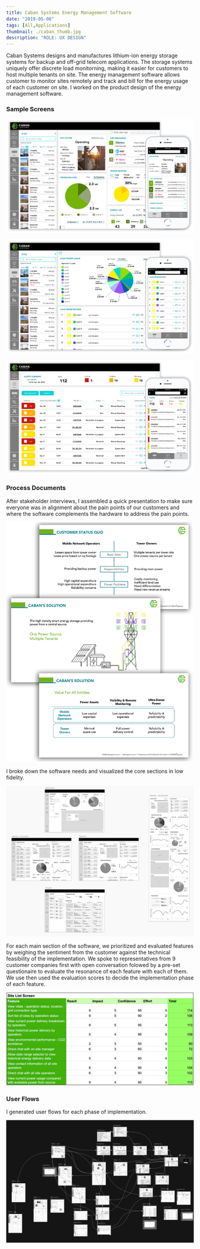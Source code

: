 ```yaml
---
title: Caban Systems Energy Management Software
date: "2019-05-06"
tags: [All,Applications]
thumbnail: ./caban_thumb.jpg
description: "ROLE: UX DESIGN"
---
```


Caban Systems designs and manufactures lithium-ion energy storage systems for backup and off-grid telecom applications. The storage systems uniquely offer discrete load monitorning, making it easier for customers to host multiple tenants on site. The energy management software allows customer to monitor sites remotely and track and bill for the energy usage of each customer on site. I worked on the product design of the energy management software.

### Sample Screens

<div class="kg-card kg-image-card kg-width-wide">

![Site Info](./serenaX-Caban-sites.jpg)

</div>

<div class="kg-card kg-image-card kg-width-wide">

![Site Info](./serenaX-Caban-loadCntrl.jpg)

</div>

<div class="kg-card kg-image-card kg-width-wide">

![Site Info](./serenaX-Caban-alerts.jpg)

</div>

### Process Documents

After stakeholder interviews, I assembled a quick presentation to make sure everyone was in alignment about the pain points of our customers and where the software complements the hardware to address the pain points.

<div class="kg-card kg-image-card kg-width-med">

![Site Info](./caban-presentation-alignment.jpg)

</div>

I broke down the software needs and visualized the core sections in low fidelity.

<div class="kg-card kg-image-card kg-width-med">

![Site Info](./caban-wireframes.jpg)

</div>

For each main section of the software, we prioritized and evaluated features by weighing the sentiment from the customer against the technical feasibility of the implementation. We spoke to representatives from 9 customer companies first with open conversation folowed by a pre-set questionaire to evaluate the resonance of each feature with each of them. We use then used the evaluation scores to decide the implementation phase of each feature. 

<div class="kg-card kg-image-card kg-width-med">

![Site Info](./RICE-prioritizing.jpg)

</div>

### User Flows

I generated user flows for each phase of implementation.

<div class="kg-card kg-image-card kg-width-full">

![](./user-flow-ph1.jpg)

</div>